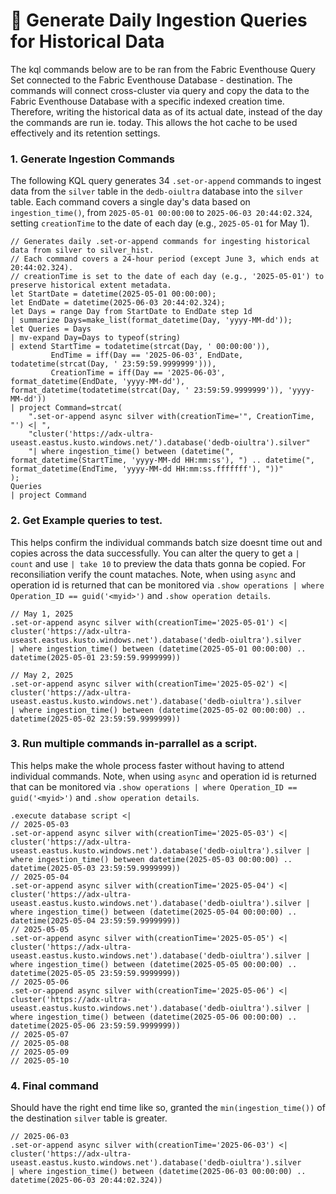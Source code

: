# 🤿 Generate Daily Ingestion Queries for Historical Data
The kql commands below are to be ran from the Fabric Eventhouse Query Set connected to the Fabric Eventhouse Database - destination. The commands will connect cross-cluster via query and copy the data to the Fabric Eventhouse Database with a specific indexed creation time. Therefore, writing the historical data as of its actual date, instead of the day the commands are run ie. today. This allows the hot cache to be used effectively and its retention settings. 

### 1. Generate Ingestion Commands
The following KQL query generates 34 `.set-or-append` commands to ingest data from the `silver` table in the `dedb-oiultra` database into the `silver` table. Each command covers a single day's data based on `ingestion_time()`, from `2025-05-01 00:00:00` to `2025-06-03 20:44:02.324`, setting `creationTime` to the date of each day (e.g., `2025-05-01` for May 1).

```kql
// Generates daily .set-or-append commands for ingesting historical data from silver to silver_hist.
// Each command covers a 24-hour period (except June 3, which ends at 20:44:02.324).
// creationTime is set to the date of each day (e.g., '2025-05-01') to preserve historical extent metadata.
let StartDate = datetime(2025-05-01 00:00:00);
let EndDate = datetime(2025-06-03 20:44:02.324);
let Days = range Day from StartDate to EndDate step 1d
| summarize Days=make_list(format_datetime(Day, 'yyyy-MM-dd'));
let Queries = Days
| mv-expand Day=Days to typeof(string)
| extend StartTime = todatetime(strcat(Day, ' 00:00:00')),
         EndTime = iff(Day == '2025-06-03', EndDate, todatetime(strcat(Day, ' 23:59:59.9999999'))),
         CreationTime = iff(Day == '2025-06-03', format_datetime(EndDate, 'yyyy-MM-dd'), format_datetime(todatetime(strcat(Day, ' 23:59:59.9999999')), 'yyyy-MM-dd'))
| project Command=strcat(
    ".set-or-append async silver with(creationTime='", CreationTime, "') <| ",
    "cluster('https://adx-ultra-useast.eastus.kusto.windows.net/').database('dedb-oiultra').silver"
    "| where ingestion_time() between (datetime(", format_datetime(StartTime, 'yyyy-MM-dd HH:mm:ss'), ") .. datetime(", format_datetime(EndTime, 'yyyy-MM-dd HH:mm:ss.fffffff'), "))"
);
Queries
| project Command
```

### 2. Get Example queries to test.
This helps confirm the individual commands batch size doesnt time out and copies across the data successfully. You can alter the query to get a `| count` and use `| take 10` to preview the data thats gonna be copied. For reconsiliation verify the count mataches. Note, when using `async` and operation id is returned that can be monitored via `.show operations | where Operation_ID == guid('<myid>')` and `.show operation details`. 

```kql
// May 1, 2025
.set-or-append async silver with(creationTime='2025-05-01') <| 
cluster('https://adx-ultra-useast.eastus.kusto.windows.net').database('dedb-oiultra').silver 
| where ingestion_time() between (datetime(2025-05-01 00:00:00) .. datetime(2025-05-01 23:59:59.9999999))

// May 2, 2025
.set-or-append async silver with(creationTime='2025-05-02') <| 
cluster('https://adx-ultra-useast.eastus.kusto.windows.net').database('dedb-oiultra').silver 
| where ingestion_time() between (datetime(2025-05-02 00:00:00) .. datetime(2025-05-02 23:59:59.9999999))
```

### 3. Run multiple commands in-parrallel as a script.
This helps make the whole process faster without having to attend individual commands. Note, when using `async` and operation id is returned that can be monitored via `.show operations | where Operation_ID == guid('<myid>')` and `.show operation details`. 

```kql
.execute database script <|
// 2025-05-03
.set-or-append async silver with(creationTime='2025-05-03') <| cluster('https://adx-ultra-useast.eastus.kusto.windows.net').database('dedb-oiultra').silver | where ingestion_time() between datetime(2025-05-03 00:00:00) .. datetime(2025-05-03 23:59:59.9999999))
// 2025-05-04
.set-or-append async silver with(creationTime='2025-05-04') <| cluster('https://adx-ultra-useast.eastus.kusto.windows.net').database('dedb-oiultra').silver | where ingestion_time() between (datetime(2025-05-04 00:00:00) .. datetime(2025-05-04 23:59:59.9999999))
// 2025-05-05
.set-or-append async silver with(creationTime='2025-05-05') <| cluster('https://adx-ultra-useast.eastus.kusto.windows.net').database('dedb-oiultra').silver | where ingestion_time() between (datetime(2025-05-05 00:00:00) .. datetime(2025-05-05 23:59:59.9999999))
// 2025-05-06
.set-or-append async silver with(creationTime='2025-05-06') <| cluster('https://adx-ultra-useast.eastus.kusto.windows.net').database('dedb-oiultra').silver | where ingestion_time() between (datetime(2025-05-06 00:00:00) .. datetime(2025-05-06 23:59:59.9999999))
// 2025-05-07
// 2025-05-08
// 2025-05-09
// 2025-05-10
```

### 4. Final command
Should have the right end time like so, granted the `min(ingestion_time())` of the destination `silver` table is greater.

```kql
// 2025-06-03
.set-or-append async silver with(creationTime='2025-06-03') <| 
cluster('https://adx-ultra-useast.eastus.kusto.windows.net').database('dedb-oiultra').silver 
| where ingestion_time() between (datetime(2025-06-03 00:00:00) .. datetime(2025-06-03 20:44:02.324))
